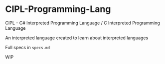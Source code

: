 # CIPL-Programming-Lang

CIPL - C# Interpreted Programming Language / C Interpreted Programming Language

An interpreted language created to learn about interpreted languages

Full specs in `specs.md`

WIP